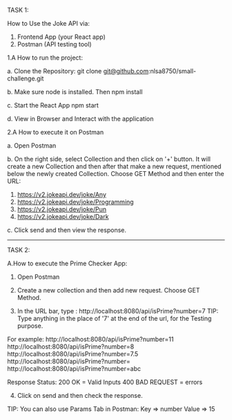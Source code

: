 TASK 1:

How to Use the Joke API via:
1. Frontend App (your React app)
2. Postman (API testing tool)

1.A How to run the project:

a. Clone the Repository:
git clone git@github.com:nlsa8750/small-challenge.git

b. Make sure node is installed. Then
npm install

c. Start the React App
npm start

d. View in Browser and Interact with the application

2.A How to execute it on Postman

a. Open Postman

b. On the right side, select Collection and then click on '+' button. It will create a new Collection and then after that make a new request, mentioned below the newly created Collection. Choose GET Method and then enter the URL:
1. https://v2.jokeapi.dev/joke/Any
2. https://v2.jokeapi.dev/joke/Programming
3. https://v2.jokeapi.dev/joke/Pun
4. https://v2.jokeapi.dev/joke/Dark

c. Click send and then view the response.

-----------------------------------------------------------------------------------------------------------------------------------------------------------------------------------------------------------------------------------

TASK 2:

A.How to execute the Prime Checker App:

1. Open Postman

2. Create a new collection and then add new request. Choose GET Method.

3. In the URL bar, type : http://localhost:8080/api/isPrime?number=7
TIP: Type anything in the place of '7' at the end of the url, for the Testing purpose.

For example:
http://localhost:8080/api/isPrime?number=11
http://localhost:8080/api/isPrime?number=8
http://localhost:8080/api/isPrime?number=7.5
http://localhost:8080/api/isPrime?number=
http://localhost:8080/api/isPrime?number=abc

Response Status:
200 OK = Valid Inputs
400 BAD REQUEST = errors

4. Click on send and then check the response.

TIP: You can also use Params Tab in Postman:
Key => number
Value => 15




